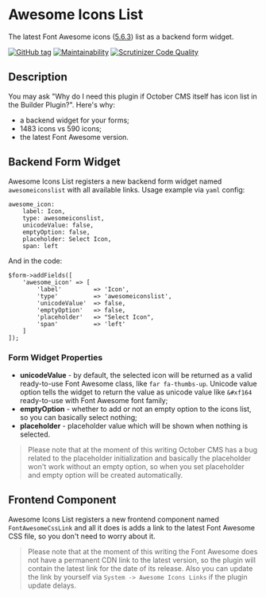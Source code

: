 # Awesome Icons List

The latest Font Awesome icons ([5.6.3](https://fontawesome.com/changelog/latest)) list as a backend form widget.

[![GitHub tag](https://img.shields.io/github/tag/ginopane/oc-awesomeiconslist-plugin.svg)](https://github.com/GinoPane/oc-awesomeiconslist-plugin)
[![Maintainability](https://api.codeclimate.com/v1/badges/95b49d826902f738c4a3/maintainability)](https://codeclimate.com/github/GinoPane/oc-awesomeiconslist-plugin/maintainability)
[![Scrutinizer Code Quality](https://scrutinizer-ci.com/g/GinoPane/oc-awesomeiconslist-plugin/badges/quality-score.png?b=master)](https://scrutinizer-ci.com/g/GinoPane/oc-awesomeiconslist-plugin/?branch=master)

## Description

You may ask "Why do I need this plugin if October CMS itself has icon list in the Builder Plugin?". Here's why:
* a backend widget for your forms;
* 1483 icons vs 590 icons;
* the latest Font Awesome version.

## Backend Form Widget

Awesome Icons List registers a new backend form widget named `awesomeiconslist` with all available links. Usage example via `yaml` config:

    awesome_icon:
        label: Icon,
        type: awesomeiconslist,
        unicodeValue: false,
        emptyOption: false,
        placeholder: Select Icon,
        span: left

And in the code:

    $form->addFields([
        'awesome_icon' => [
            'label'         => 'Icon',
            'type'          => 'awesomeiconslist',
            'unicodeValue'  => false,
            'emptyOption'   => false,
            'placeholder'   => "Select Icon",
            'span'          => 'left'
        ]
    ]);
    
### Form Widget Properties

* **unicodeValue** - by default, the selected icon will be returned as a valid ready-to-use Font Awesome class, like `far fa-thumbs-up`. Unicode value option tells the widget to return the value as unicode value like `&#xf164` ready-to-use with Font Awesome font family;
* **emptyOption** - whether to add or not an empty option to the icons list, so you can basically select nothing;
* **placeholder** - placeholder value which will be shown when nothing is selected.

> Please note that at the moment of this writing October CMS has a bug related to the placeholder initialization and basically the placeholder won't work without an empty option, so when you set placeholder and empty option will be created automatically.

## Frontend Component

Awesome Icons List registers a new frontend component named `FontAwesomeCssLink` and all it does is adds a link to the latest Font Awesome CSS file, so you don't need to worry about it.

> Please note that at the moment of this writing the Font Awesome does not have a permanent CDN link to the latest version, so the plugin will contain the latest link for the date of its release. Also you can update the link by yourself via `System -> Awesome Icons Links` if the plugin update delays.  